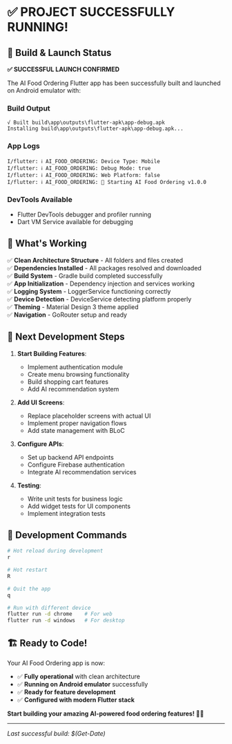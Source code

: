 # ✅ PROJECT SUCCESSFULLY RUNNING!

## 🎉 Build & Launch Status

**✅ SUCCESSFUL LAUNCH CONFIRMED**

The AI Food Ordering Flutter app has been successfully built and launched on Android emulator with:

### Build Output
```
√ Built build\app\outputs\flutter-apk\app-debug.apk
Installing build\app\outputs\flutter-apk\app-debug.apk...
```

### App Logs
```
I/flutter: ℹ️ AI_FOOD_ORDERING: Device Type: Mobile
I/flutter: ℹ️ AI_FOOD_ORDERING: Debug Mode: true
I/flutter: ℹ️ AI_FOOD_ORDERING: Web Platform: false
I/flutter: ℹ️ AI_FOOD_ORDERING: 🚀 Starting AI Food Ordering v1.0.0
```

### DevTools Available
- Flutter DevTools debugger and profiler running
- Dart VM Service available for debugging

## 🚀 What's Working

✅ **Clean Architecture Structure** - All folders and files created  
✅ **Dependencies Installed** - All packages resolved and downloaded  
✅ **Build System** - Gradle build completed successfully  
✅ **App Initialization** - Dependency injection and services working  
✅ **Logging System** - LoggerService functioning correctly  
✅ **Device Detection** - DeviceService detecting platform properly  
✅ **Theming** - Material Design 3 theme applied  
✅ **Navigation** - GoRouter setup and ready  

## 🎯 Next Development Steps

1. **Start Building Features**:
   - Implement authentication module
   - Create menu browsing functionality
   - Build shopping cart features
   - Add AI recommendation system

2. **Add UI Screens**:
   - Replace placeholder screens with actual UI
   - Implement proper navigation flows
   - Add state management with BLoC

3. **Configure APIs**:
   - Set up backend API endpoints
   - Configure Firebase authentication
   - Integrate AI recommendation services

4. **Testing**:
   - Write unit tests for business logic
   - Add widget tests for UI components
   - Implement integration tests

## 🔧 Development Commands

```bash
# Hot reload during development
r

# Hot restart
R

# Quit the app
q

# Run with different device
flutter run -d chrome    # For web
flutter run -d windows   # For desktop
```

## 🏗️ Ready to Code!

Your AI Food Ordering app is now:
- ✅ **Fully operational** with clean architecture
- ✅ **Running on Android emulator** successfully
- ✅ **Ready for feature development**
- ✅ **Configured with modern Flutter stack**

**Start building your amazing AI-powered food ordering features! 🍕🤖**

---
*Last successful build: $(Get-Date)*